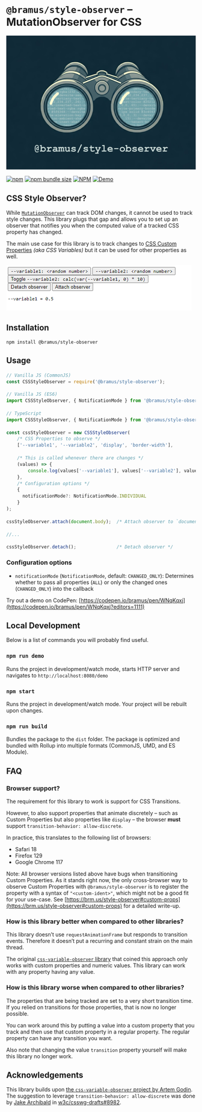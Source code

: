 # `@bramus/style-observer` – MutationObserver for CSS

[![@bramus/style-observer Logo](https://github.com/bramus/style-observer/raw/main/style-observer.jpg?raw=true)](https://brm.us/style-observer)

[![npm](https://img.shields.io/npm/v/%40bramus%2Fstyle-observer)](https://www.npmjs.com/package/@bramus/style-observer)
[![npm bundle size](https://img.shields.io/bundlejs/size/%40bramus/style-observer)](https://bundlejs.com/?q=%40bramus%2Fstyle-observer)
[![NPM](https://img.shields.io/npm/l/%40bramus/style-observer)](./LICENSE)
[![Demo](https://img.shields.io/badge/demo-_CodePen-hotpink)](https://codepen.io/bramus/pen/WNqKqxj?editors=1111)

## CSS Style Observer?

While [`MutationObserver`](https://developer.mozilla.org/en-US/docs/Web/API/MutationObserver) can track DOM changes, it cannot be used to track style changes. This library plugs that gap and allows you to set up an observer that notifies you when the computed value of a tracked CSS property has changed.

The main use case for this library is to track changes to [CSS Custom Properties](https://developer.mozilla.org/en-US/docs/Web/CSS/Using_CSS_custom_properties) _(aka CSS Variables)_ but it can be used for other properties as well.

![Demo](demo/demo-recording.gif)

## Installation

```
npm install @bramus/style-observer
```

## Usage

```js
// Vanilla JS (CommonJS)
const CSSStyleObserver = require('@bramus/style-observer');

// Vanilla JS (ES6)
import CSSStyleObserver, { NotificationMode } from '@bramus/style-observer';

// TypeScript
import CSSStyleObserver, { NotificationMode } from '@bramus/style-observer/src/index.ts'

const cssStyleObserver = new CSSStyleObserver(
    /* CSS Properties to observe */
    ['--variable1', '--variable2', 'display', 'border-width'],

    /* This is called whenever there are changes */
    (values) => {
        console.log(values['--variable1'], values['--variable2'], values['display']);
    },                                                 
    /* Configuration options */
    {
      notificationMode?: NotificationMode.INDIVIDUAL
    }
);

cssStyleObserver.attach(document.body);  /* Attach observer to `document.body` */

//...

cssStyleObserver.detach();               /* Detach observer */
```

### Configuration options

* `notificationMode` (`NotificationMode`, default: `CHANGED_ONLY`): Determines whether to pass all properties (`ALL`) or only the changed ones (`CHANGED_ONLY`) into the callback

Try out a demo on CodePen: [https://codepen.io/bramus/pen/WNqKqxj](https://codepen.io/bramus/pen/WNqKqxj?editors=1111)

## Local Development

Below is a list of commands you will probably find useful.

### `npm run demo`

Runs the project in development/watch mode, starts HTTP server and navigates to `http://localhost:8080/demo` 

### `npm start`

Runs the project in development/watch mode. Your project will be rebuilt upon changes. 

### `npm run build`

Bundles the package to the `dist` folder.
The package is optimized and bundled with Rollup into multiple formats (CommonJS, UMD, and ES Module).

## FAQ

### Browser support?

The requirement for this library to work is support for CSS Transitions.

However, to also support properties that animate discretely – such as Custom Properties but also properties like `display` – the browser **must** support `transition-behavior: allow-discrete`.

In practice, this translates to the following list of browsers:

- Safari 18
- Firefox 129
- Google Chrome 117

Note: All browser versions listed above have bugs when transitioning Custom Properties. As it stands right now, the only cross-browser way to observe Custom Properties with `@bramus/style-observer` is to register the property with a syntax of `"<custom-ident>"`, which might not be a good fit for your use-case. See [https://brm.us/style-observer#custom-props](https://brm.us/style-observer#custom-props) for a detailed write-up.

### How is this library better when compared to other libraries?

This library doesn’t use `requestAnimationFrame` but responds to transition events. Therefore it doesn’t put a recurring and constant strain on the main thread.

The original [`css-variable-observer` library](https://github.com/fluorumlabs/css-variable-observer) that coined this approach only works with custom properties and numeric values. This library can work with any property having any value.

### How is this library worse when compared to other libraries?

The properties that are being tracked are set to a very short transition time. If you relied on transitions for those properties, that is now no longer possible.

You can work around this by putting a value into a custom property that you track and then use that custom property in a regular property. The regular property can have any transition you want.

Also note that changing the value `transition` property yourself will make this library no longer work.

## Acknowledgements

This library builds upon [the `css-variable-observer` project by Artem Godin](https://github.com/fluorumlabs/css-variable-observer). The suggestion to leverage `transition-behavior: allow-discrete` was done by [Jake Archibald](https://jakearchibald.com/) in [w3c/csswg-drafts#8982](https://github.com/w3c/csswg-drafts/issues/8982#issuecomment-2317164825).

